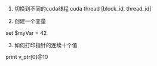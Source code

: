 1. 切换到不同的cuda线程
cuda thread [block_id, thread_id]

2. 创建一个变量

set $myVar = 42

3. 如何打印指针的连续十个值

print v_ptr[0]@10